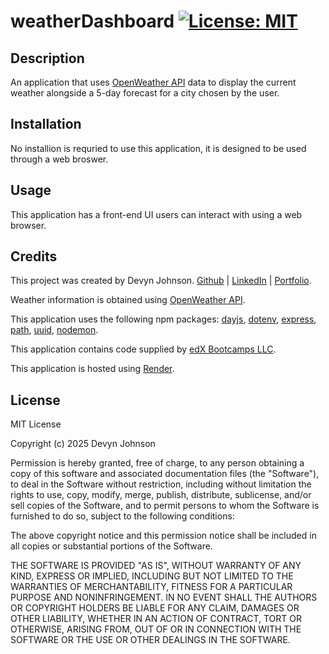 # weatherDashboard [![License: MIT](https://img.shields.io/badge/License-MIT-yellow.svg)](https://opensource.org/licenses/MIT)

## Description
An application that uses <a href="https://openweathermap.org/">OpenWeather API</a> data to display the current weather alongside a 5-day forecast for a city chosen by the user. 

## Installation
No installion is requried to use this application, it is designed to be used through a web broswer.

## Usage
This application has a front-end UI users can interact with using a web browser.

## Credits
<p>This project was created by Devyn Johnson. <a href="https://github.com/DevynJohnson">Github</a> | <a href="https://www.linkedin.com/in/devyn-johnson-a5259213b">LinkedIn</a> | <a href="https://devynjohnson.github.io/online-portfolio/">Portfolio</a>.</p>
<p>Weather information is obtained using <a href="https://openweathermap.org/">OpenWeather API</a>.
<p>This application uses the following npm packages: <a href="https://www.npmjs.com/package/dayjs">dayjs</a>, <a href="https://www.npmjs.com/package/dotenv">dotenv</a>, <a href="https://www.npmjs.com/package/express">express</a>, <a href="https://www.npmjs.com/package/path">path</a>, <a href="https://www.npmjs.com/package/uuid">uuid</a>, <a href="https://www.npmjs.com/package/nodemon">nodemon</a>.
<p>This application contains code supplied by <a href="https://www.edx.org/">edX Bootcamps LLC</a>.</p>
<p>This application is hosted using <a href="https://render.com/">Render</a>.

## License
MIT License

Copyright (c) 2025 Devyn Johnson

Permission is hereby granted, free of charge, to any person obtaining a copy
of this software and associated documentation files (the "Software"), to deal
in the Software without restriction, including without limitation the rights
to use, copy, modify, merge, publish, distribute, sublicense, and/or sell
copies of the Software, and to permit persons to whom the Software is
furnished to do so, subject to the following conditions:

The above copyright notice and this permission notice shall be included in all
copies or substantial portions of the Software.

THE SOFTWARE IS PROVIDED "AS IS", WITHOUT WARRANTY OF ANY KIND, EXPRESS OR
IMPLIED, INCLUDING BUT NOT LIMITED TO THE WARRANTIES OF MERCHANTABILITY,
FITNESS FOR A PARTICULAR PURPOSE AND NONINFRINGEMENT. IN NO EVENT SHALL THE
AUTHORS OR COPYRIGHT HOLDERS BE LIABLE FOR ANY CLAIM, DAMAGES OR OTHER
LIABILITY, WHETHER IN AN ACTION OF CONTRACT, TORT OR OTHERWISE, ARISING FROM,
OUT OF OR IN CONNECTION WITH THE SOFTWARE OR THE USE OR OTHER DEALINGS IN THE
SOFTWARE.
